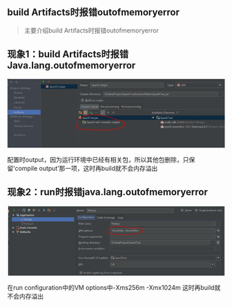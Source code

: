 ## build Artifacts时报错outofmemoryerror
> 主要介绍build Artifacts时报错outofmemoryerror
## 现象1：build Artifacts时报错Java.lang.outofmemoryerror
![](images/outofmemory1.png)

配置时output，因为运行环境中已经有相关包，所以其他包删除，只保留’compile output’那一项，这时再build就不会内存溢出
## 现象2：run时报错java.lang.outofmemoryerror
![](images/outofmemory2.png)

在run configuration中的VM options中-Xms256m -Xmx1024m 
这时再build就不会内存溢出

